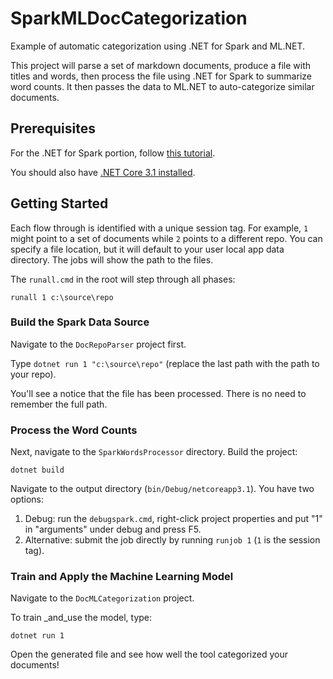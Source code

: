 # SparkMLDocCategorization

Example of automatic categorization using .NET for Spark and ML.NET.

This project will parse a set of markdown documents, produce a file with titles and words, then
process the file using .NET for Spark to summarize word counts. It then passes the data to
ML.NET to auto-categorize similar documents.

## Prerequisites

For the .NET for Spark portion, follow [this tutorial](https://docs.microsoft.com/dotnet/spark/tutorials/get-started).

You should also have [.NET Core 3.1 installed](https://dotnet.microsoft.com/download/dotnet-core).

## Getting Started

Each flow through is identified with a unique session tag. For example, `1` might point to a
set of documents while `2` points to a different repo. You can specify a file location, but it
will default to your user local app data directory. The jobs will show the path to the files.

The `runall.cmd` in the root will step through all phases:

`runall 1 c:\source\repo`

### Build the Spark Data Source

Navigate to the `DocRepoParser` project first.

Type `dotnet run 1 "c:\source\repo"` (replace the last path with the path to your repo).

You'll see a notice that the file has been processed. There is no need to remember the full path.

### Process the Word Counts

Next, navigate to the `SparkWordsProcessor` directory. Build the project:

`dotnet build`

Navigate to the output directory (`bin/Debug/netcoreapp3.1`). You have two options:

1. Debug: run the `debugspark.cmd`, right-click project properties and put "1" in "arguments" under debug and press F5.
2. Alternative: submit the job directly by running `runjob 1` (`1` is the session tag).

### Train and Apply the Machine Learning Model

Navigate to the `DocMLCategorization` project. 

To train _and_use the model, type:

`dotnet run 1`

Open the generated file and see how well the tool categorized your documents!



